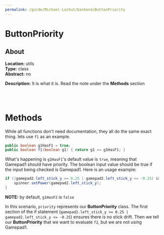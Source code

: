 ```yaml
---
permalink: /guide/Michael-Lachut/backend/ButtonPriority
---
```


# ButtonPriority

## About

**Location:**                   utils   <br>
**Type:**                       class   <br>
**Abstract:**                   no

**Description:**
It is what it is. Read the note under the **Methods** section

<br>
<br>

# Methods

While all functions don't need documentation, they all do the same exact thing. lets use `f1` as an example.

```java
public boolean g1HasF1 = true;
public boolean f1(boolean g1) { return g1 == g1HasF1; }
```

What's happening is `g1HasF1`'s default value is `true`, meaning that Gamepad1 should have priority. The boolean input value
should be true if the input being checked is Gamepad1. Here is an usage example:

```java
if ((gamepad2.left_stick_y >= 0.25 | gamepad2.left_stick_y <= -0.25) && priority.f2(false)) {
    spinner.setPower(gamepad2.left_stick_y);
}
```

**NOTE:** by default, `g1HasF2` is `false`

In this scenario, `priority` represents our **ButtonPriority** class.
The first section of the if statement (`gamepad2.left_stick_y >= 0.25 | gamepad2.left_stick_y <= -0.25`) ensures there is no stick drift.
Then we tell our **ButtonPriority** that we want to evaluate `f2`, but we are not using Gamepad1.